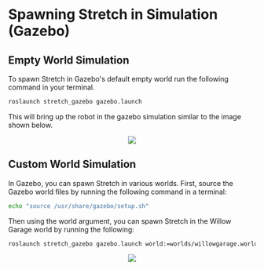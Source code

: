 # Spawning Stretch in Simulation (Gazebo)

## Empty World Simulation
To spawn Stretch in Gazebo's default empty world run the following command in your terminal.

```{.bash .shell-prompt}
roslaunch stretch_gazebo gazebo.launch
```

This will bring up the robot in the gazebo simulation similar to the image shown below.

<p align="center">
  <img src="https://raw.githubusercontent.com/hello-robot/stretch_tutorials/noetic/images/stretch_gazebo_empty_world.png"/>
</p>

## Custom World Simulation
In Gazebo, you can spawn Stretch in various worlds. First, source the Gazebo world files by running the following command in a terminal:

```{.bash .shell-prompt}
echo "source /usr/share/gazebo/setup.sh"
```

Then using the world argument, you can spawn Stretch in the Willow Garage world by running the following:

```{.bash .shell-prompt}
roslaunch stretch_gazebo gazebo.launch world:=worlds/willowgarage.world
```

<p align="center">
  <img src="https://raw.githubusercontent.com/hello-robot/stretch_tutorials/noetic/images/stretch_willowgarage_world.png"/>
</p>
